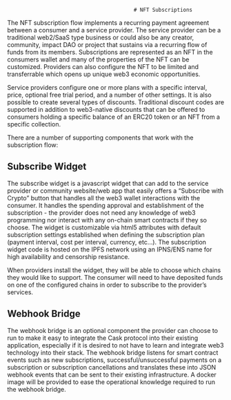                                              # NFT Subscriptions

The NFT subscription flow implements a recurring payment agreement between a consumer and a service provider. The service
provider can be a traditional web2/SaaS type business or could also be any creator, community, impact DAO or project
that sustains via a recurring flow of funds from its members. Subscriptions are represented as an NFT in the consumers
wallet and many of the properties of the NFT can be customized. Providers can also configure the NFT to be limited and
transferrable which opens up unique web3 economic opportunities.

Service providers configure one or more plans with a specific interval, price, optional free trial period, and a number
of other settings. It is also possible to create several types of discounts. Traditional discount codes are supported in
addition to web3-native discounts that can be offered to consumers holding a specific balance of an ERC20 token or an NFT
from a specific collection.

There are a number of supporting components that work with the subscription flow:

## Subscribe Widget

The subscribe widget is a javascript widget that can add to the service provider or community website/web app that easily offers a
“Subscribe with Crypto” button that handles all the web3 wallet interactions with the consumer. It handles the spending
approval and establishment of the subscription - the provider does not need any knowledge of web3 programming nor
interact with any on-chain smart contracts if they so choose. The widget is customizable via html5 attributes with
default subscription settings established when defining the subscription plan (payment interval, cost per interval,
currency, etc…). The subscription widget code is hosted on the IPFS network using an IPNS/ENS name for high availability
and censorship resistance.

When providers install the widget, they will be able to
choose which chains they would like to support. The consumer will need to have deposited funds on one of the configured
chains in order to subscribe to the provider’s services.

## Webhook Bridge

The webhook bridge is an optional component the provider can choose to run to make it easy to integrate the Cask
protocol into their existing application, especially if it is desired to not have to learn and integrate web3 technology
into their stack. The webhook bridge listens for smart contract events such as new subscriptions,
successful/unsuccessful payments on a subscription or subscription cancellations and translates these into JSON webhook
events that can be sent to their existing infrastructure. A docker image will be provided to ease the operational
knowledge required to run the webhook bridge.
